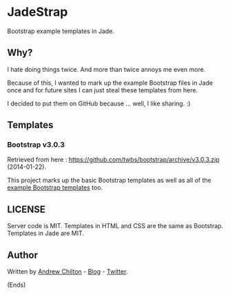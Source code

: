 # JadeStrap #

Bootstrap example templates in Jade. 

## Why? ##

I hate doing things twice. And more than twice annoys me even more.

Because of this, I wanted to mark up the example Bootstrap files in Jade once and for future sites I can just steal
these templates from here.

I decided to put them on GitHub because ... well, I like sharing. :)

## Templates ##

### Bootstrap v3.0.3 ###

Retrieved from here : https://github.com/twbs/bootstrap/archive/v3.0.3.zip (2014-01-22).

This project marks up the basic Bootstrap templates as well as all of the [example Bootstrap
templates](http://getbootstrap.com/getting-started/#examples) too.

## LICENSE ##

Server code is MIT. Templates in HTML and CSS are the same as Bootstrap. Templates in Jade are MIT.

## Author ##

Written by [Andrew Chilton](http://chilts.org/) - [Blog](http://chilts.org/blog/) -
[Twitter](https://twitter.com/andychilton).

(Ends)
